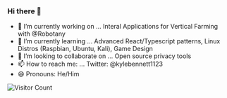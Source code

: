### Hi there 👋

- 🔭 I’m currently working on ... Interal Applications for Vertical Farming with @Robotany
- 🌱 I’m currently learning ... Advanced React/Typescript patterns, Linux Distros (Raspbian, Ubuntu, Kali), Game Design
- 👯 I’m looking to collaborate on ... Open source privacy tools
- 📫 How to reach me: ... Twitter: @kylebennett1123
- 😄 Pronouns: He/Him

![Visitor Count](https://profile-counter.glitch.me/{bennentterprise}/count.svg)
<!--
**BennEntterprise/bennentterprise** is a ✨ _special_ ✨ repository because its `README.md` (this file) appears on your GitHub profile.

Here are some ideas to get you started:

- 🤔 I’m looking for help with ...
- 💬 Ask me about ... 
- ⚡ Fun fact: ...
-->
